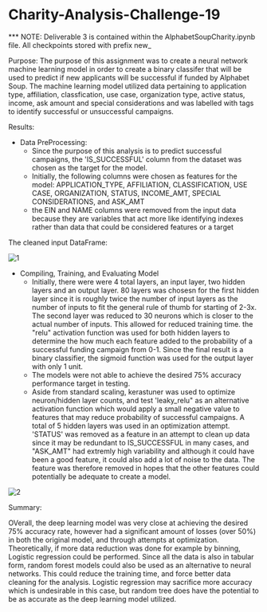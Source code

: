 # Charity-Analysis-Challenge-19

*** NOTE: Deliverable 3 is contained within the AlphabetSoupCharity.ipynb file. All checkpoints stored with prefix new_

Purpose: The purpose of this assignment was to create a neural network machine learning model in order to create a binary classifer that will be used to predict if new applicants will be successful if funded by Alphabet Soup. The machine learning model utilized data pertaining to application type, affiliation, classfication, use case, organization type, active status, income, ask amount and special considerations and was labelled with tags to identify successful or unsuccessful campaigns.

Results:
* Data PreProcessing:
  - Since the purpose of this analysis is to predict successful campaigns, the 'IS_SUCCESSFUL' column from the dataset was chosen as the target for the model.
  - Initially, the following columns were chosen as features for the model: APPLICATION_TYPE, AFFILIATION, CLASSIFICATION, USE CASE, ORGANIZATION, STATUS, INCOME_AMT, SPECIAL CONSIDERATIONS, and ASK_AMT
  - the EIN and NAME columns were removed from the input data because they are variables that act more like identifying indexes rather than data that could be considered features or a target
  
 The cleaned input DataFrame:
 
 ![1](https://user-images.githubusercontent.com/108313294/200051737-d2dfb717-797d-4c05-8430-d79e48769fef.png)

* Compiling, Training, and Evaluating Model
  - Initially, there were were 4 total layers, an input layer, two hidden layers and an output layer.  80 layers was chosesn for the first hidden layer since it is roughly twice the number of input layers as the number of inputs to fit the general rule of thumb for starting of 2-3x.  The second layer was reduced to 30 neurons which is closer to the actual number of inputs.  This allowed for reduced training time.  the "relu" activation function was used for both hidden layers to determine the how much each feature added to the probability of a successful funding campaign from 0-1. Since the final result is a binary classifier, the sigmoid function was used for the output layer with only 1 unit.
  - The models were not able to achieve the desired 75% accuracy performance target in testing.
  - Aside from standard scaling, kerastuner was used to optimize neuron/hidden layer counts, and test 'leaky_relu" as an alternative activation function which would apply a small negative value to features that may reduce probability of successful campaigns. A total of 5 hidden layers was used in an optimization attempt. 'STATUS' was removed as a feature in an attempt to clean up data since it may be redundant to IS_SUCCESSFUL in many cases, and "ASK_AMT" had extremly high variability and although it could have been a good feature, it could also add a lot of noise to the data. The feature was therefore removed in hopes that the other features could potentially be adequate to create a model.

![2](https://user-images.githubusercontent.com/108313294/200053777-3558449c-c086-49a4-b3a4-7ee0a4c8944f.png)

Summary:

OVerall, the deep learning model was very close at achieving the desired 75% accuracy rate, however had a significant amount of losses (over 50%) in both the original model, and through attempts at optimization.  Theoretically, if more data reduction was done for example by binning, Logistic regression could be performed.  Since all the data is also in tabular form, random forest models could also be used as an alternative to neural networks.  This could reduce the training time, and force better data cleaning for the analysis.  Logistic regression may sacrifice more accuracy which is undesirable in this case, but random tree does have the potential to be as accurate as the deep learning model utilized.
